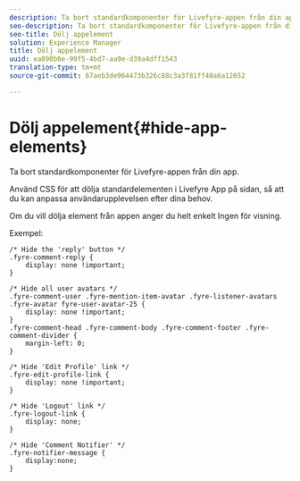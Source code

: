 ```yaml
---
description: Ta bort standardkomponenter för Livefyre-appen från din app.
seo-description: Ta bort standardkomponenter för Livefyre-appen från din app.
seo-title: Dölj appelement
solution: Experience Manager
title: Dölj appelement
uuid: ea090b6e-99f5-4bd7-aa9e-d39a4dff1543
translation-type: tm+mt
source-git-commit: 67aeb3de964473b326c88c3a3f81ff48a6a12652

---
```



# Dölj appelement{#hide-app-elements}

Ta bort standardkomponenter för Livefyre-appen från din app.

Använd CSS för att dölja standardelementen i Livefyre App på sidan, så att du kan anpassa användarupplevelsen efter dina behov.

Om du vill dölja element från appen anger du helt enkelt Ingen för visning.

Exempel:

```
/* Hide the 'reply' button */ 
.fyre-comment-reply { 
    display: none !important; 
} 
  
/* Hide all user avatars */ 
.fyre-comment-user .fyre-mention-item-avatar .fyre-listener-avatars .fyre-avatar fyre-user-avatar-25 { 
    display: none !important; 
} 
.fyre-comment-head .fyre-comment-body .fyre-comment-footer .fyre-comment-divider { 
    margin-left: 0; 
} 
  
/* Hide 'Edit Profile' link */ 
.fyre-edit-profile-link { 
    display: none !important; 
} 
  
/* Hide 'Logout' link */ 
.fyre-logout-link { 
    display: none; 
} 
  
/* Hide 'Comment Notifier' */ 
.fyre-notifier-message { 
    display:none; 
}
```

